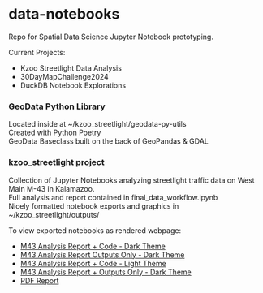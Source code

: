 # data-notebooks
Repo for Spatial Data Science Jupyter Notebook prototyping.     

Current Projects:
- Kzoo Streetlight Data Analysis 
- 30DayMapChallenge2024
- DuckDB Notebook Explorations 

### GeoData Python Library
Located inside at ~/kzoo_streetlight/geodata-py-utils    
Created with Python Poetry    
GeoData Baseclass built on the back of GeoPandas & GDAL

### kzoo_streetlight project
Collection of Jupyter Notebooks analyzing streetlight traffic data on West Main M-43 in Kalamazoo.   
Full analysis and report contained in final_data_workflow.ipynb   
Nicely formatted notebook exports and graphics in ~/kzoo_streetlight/outputs/
   
To view exported notebooks as rendered webpage:
- [M43 Analysis Report + Code - Dark Theme](https://htmlpreview.github.io/?https://github.com/eKerney/data-notebooks/blob/main/kzoo_streetlight/outputs/kzoo_m43_analysis.html)
- [M43 Analysis Report Outputs Only - Dark Theme](https://htmlpreview.github.io/?https://github.com/eKerney/data-notebooks/blob/main/kzoo_streetlight/outputs/kzoo_m43_analysis_outputs.html)
- [M43 Analysis Report + Code - Light Theme](https://htmlpreview.github.io/?https://github.com/eKerney/data-notebooks/blob/main/kzoo_streetlight/outputs/kzoo_m43_analysis_light.html)
- [M43 Analysis Report + Outputs Only - Dark Theme](https://htmlpreview.github.io/?https://github.com/eKerney/data-notebooks/blob/main/kzoo_streetlight/outputs/kzoo_m43_analysis_outputs_light.html)
- [PDF Report](https://github.com/eKerney/data-notebooks/blob/main/kzoo_streetlight/outputs/kzoo_m43_analysis_outputs.pdf)



